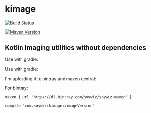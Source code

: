 # kimage

[![Build Status](https://travis-ci.org/soywiz/kimage.svg?branch=master)](https://travis-ci.org/soywiz/kimage)

[![Maven Version](https://img.shields.io/github/tag/soywiz/kimage.svg?style=flat&label=maven)](http://search.maven.org/#search%7Cga%7C1%7Ca%3A%22kimage%22)

## Kotlin Imaging utilities without dependencies

Use with gradle:

Use with gradle:

I'm uploading it to bintray and maven central:

For bintray:
```
maven { url "https://dl.bintray.com/soywiz/soywiz-maven" }
```

```
compile "com.soywiz:kimage:kimageVersion"
```
